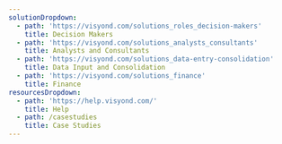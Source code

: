 ```yaml
---
solutionDropdown:
  - path: 'https://visyond.com/solutions_roles_decision-makers'
    title: Decision Makers
  - path: 'https://visyond.com/solutions_analysts_consultants'
    title: Analysts and Consultants
  - path: 'https://visyond.com/solutions_data-entry-consolidation'
    title: Data Input and Consolidation
  - path: 'https://visyond.com/solutions_finance'
    title: Finance
resourcesDropdown:
  - path: 'https://help.visyond.com/'
    title: Help
  - path: /casestudies
    title: Case Studies
---
```


